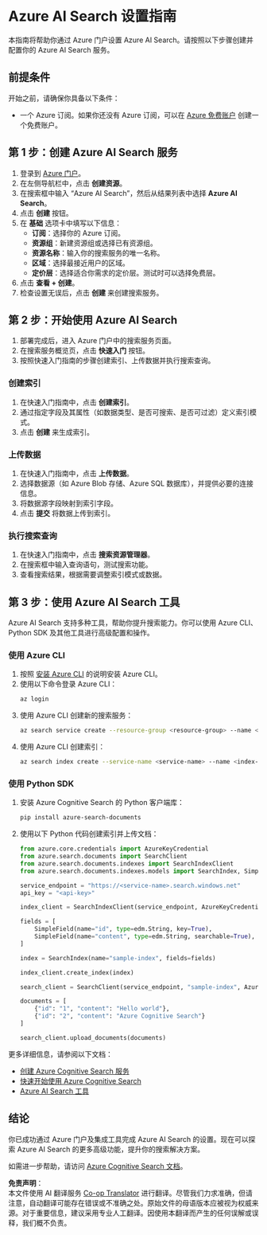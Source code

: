 <!--
CO_OP_TRANSLATOR_METADATA:
{
  "original_hash": "f0ce2d470f3efad6f8c7df376f416a4b",
  "translation_date": "2025-05-20T07:01:40+00:00",
  "source_file": "00-course-setup/AzureSearch.md",
  "language_code": "zh"
}
-->
# Azure AI Search 设置指南

本指南将帮助你通过 Azure 门户设置 Azure AI Search。请按照以下步骤创建并配置你的 Azure AI Search 服务。

## 前提条件

开始之前，请确保你具备以下条件：

- 一个 Azure 订阅。如果你还没有 Azure 订阅，可以在 [Azure 免费账户](https://azure.microsoft.com/free/?wt.mc_id=studentamb_258691) 创建一个免费账户。

## 第 1 步：创建 Azure AI Search 服务

1. 登录到 [Azure 门户](https://portal.azure.com/?wt.mc_id=studentamb_258691)。
2. 在左侧导航栏中，点击 **创建资源**。
3. 在搜索框中输入 “Azure AI Search”，然后从结果列表中选择 **Azure AI Search**。
4. 点击 **创建** 按钮。
5. 在 **基础** 选项卡中填写以下信息：
   - **订阅**：选择你的 Azure 订阅。
   - **资源组**：新建资源组或选择已有资源组。
   - **资源名称**：输入你的搜索服务的唯一名称。
   - **区域**：选择最接近用户的区域。
   - **定价层**：选择适合你需求的定价层。测试时可以选择免费层。
6. 点击 **查看 + 创建**。
7. 检查设置无误后，点击 **创建** 来创建搜索服务。

## 第 2 步：开始使用 Azure AI Search

1. 部署完成后，进入 Azure 门户中的搜索服务页面。
2. 在搜索服务概览页，点击 **快速入门** 按钮。
3. 按照快速入门指南的步骤创建索引、上传数据并执行搜索查询。

### 创建索引

1. 在快速入门指南中，点击 **创建索引**。
2. 通过指定字段及其属性（如数据类型、是否可搜索、是否可过滤）定义索引模式。
3. 点击 **创建** 来生成索引。

### 上传数据

1. 在快速入门指南中，点击 **上传数据**。
2. 选择数据源（如 Azure Blob 存储、Azure SQL 数据库），并提供必要的连接信息。
3. 将数据源字段映射到索引字段。
4. 点击 **提交** 将数据上传到索引。

### 执行搜索查询

1. 在快速入门指南中，点击 **搜索资源管理器**。
2. 在搜索框中输入查询语句，测试搜索功能。
3. 查看搜索结果，根据需要调整索引模式或数据。

## 第 3 步：使用 Azure AI Search 工具

Azure AI Search 支持多种工具，帮助你提升搜索能力。你可以使用 Azure CLI、Python SDK 及其他工具进行高级配置和操作。

### 使用 Azure CLI

1. 按照 [安装 Azure CLI](https://learn.microsoft.com/en-us/cli/azure/install-azure-cli?wt.mc_id=studentamb_258691) 的说明安装 Azure CLI。
2. 使用以下命令登录 Azure CLI：
   ```bash
   az login
   ```
3. 使用 Azure CLI 创建新的搜索服务：
   ```bash
   az search service create --resource-group <resource-group> --name <service-name> --sku Free
   ```
4. 使用 Azure CLI 创建索引：
   ```bash
   az search index create --service-name <service-name> --name <index-name> --fields "field1:type, field2:type"
   ```

### 使用 Python SDK

1. 安装 Azure Cognitive Search 的 Python 客户端库：
   ```bash
   pip install azure-search-documents
   ```
2. 使用以下 Python 代码创建索引并上传文档：
   ```python
   from azure.core.credentials import AzureKeyCredential
   from azure.search.documents import SearchClient
   from azure.search.documents.indexes import SearchIndexClient
   from azure.search.documents.indexes.models import SearchIndex, SimpleField, edm

   service_endpoint = "https://<service-name>.search.windows.net"
   api_key = "<api-key>"

   index_client = SearchIndexClient(service_endpoint, AzureKeyCredential(api_key))

   fields = [
       SimpleField(name="id", type=edm.String, key=True),
       SimpleField(name="content", type=edm.String, searchable=True),
   ]

   index = SearchIndex(name="sample-index", fields=fields)

   index_client.create_index(index)

   search_client = SearchClient(service_endpoint, "sample-index", AzureKeyCredential(api_key))

   documents = [
       {"id": "1", "content": "Hello world"},
       {"id": "2", "content": "Azure Cognitive Search"}
   ]

   search_client.upload_documents(documents)
   ```

更多详细信息，请参阅以下文档：

- [创建 Azure Cognitive Search 服务](https://learn.microsoft.com/en-us/azure/search/search-create-service-portal?wt.mc_id=studentamb_258691)
- [快速开始使用 Azure Cognitive Search](https://learn.microsoft.com/en-us/azure/search/search-get-started-portal?wt.mc_id=studentamb_258691)
- [Azure AI Search 工具](https://learn.microsoft.com/en-us/azure/ai-services/agents/how-to/tools/azure-ai-search?tabs=azurecli%2Cpython&pivots=code-examples?wt.mc_id=studentamb_258691)

## 结论

你已成功通过 Azure 门户及集成工具完成 Azure AI Search 的设置。现在可以探索 Azure AI Search 的更多高级功能，提升你的搜索解决方案。

如需进一步帮助，请访问 [Azure Cognitive Search 文档](https://learn.microsoft.com/en-us/azure/search/?wt.mc_id=studentamb_258691)。

**免责声明**：  
本文件使用 AI 翻译服务 [Co-op Translator](https://github.com/Azure/co-op-translator) 进行翻译。尽管我们力求准确，但请注意，自动翻译可能存在错误或不准确之处。原始文件的母语版本应被视为权威来源。对于重要信息，建议采用专业人工翻译。因使用本翻译而产生的任何误解或误释，我们概不负责。